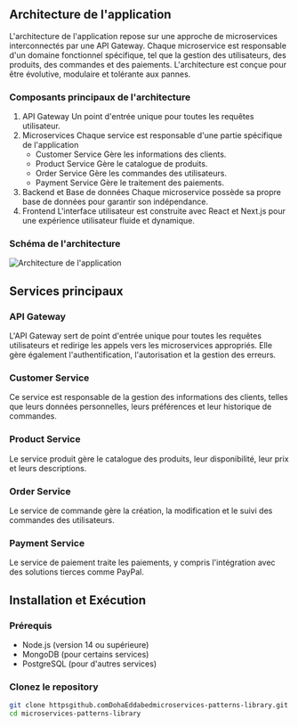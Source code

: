 ## Architecture de l'application

L'architecture de l'application repose sur une approche de microservices interconnectés par une API Gateway. Chaque microservice est responsable d'un domaine fonctionnel spécifique, tel que la gestion des utilisateurs, des produits, des commandes et des paiements. L'architecture est conçue pour être évolutive, modulaire et tolérante aux pannes.

### Composants principaux de l'architecture 
1. API Gateway  Un point d'entrée unique pour toutes les requêtes utilisateur.
2. Microservices  Chaque service est responsable d'une partie spécifique de l'application 
   - Customer Service  Gère les informations des clients.
   - Product Service  Gère le catalogue de produits.
   - Order Service  Gère les commandes des utilisateurs.
   - Payment Service  Gère le traitement des paiements.
3. Backend et Base de données  Chaque microservice possède sa propre base de données pour garantir son indépendance.
4. Frontend  L'interface utilisateur est construite avec React et Next.js pour une expérience utilisateur fluide et dynamique.

### Schéma de l'architecture

![Architecture de l'application](app_architecture.png)

## Services principaux

### API Gateway
L'API Gateway sert de point d'entrée unique pour toutes les requêtes utilisateurs et redirige les appels vers les microservices appropriés. Elle gère également l'authentification, l'autorisation et la gestion des erreurs.

### Customer Service
Ce service est responsable de la gestion des informations des clients, telles que leurs données personnelles, leurs préférences et leur historique de commandes.

### Product Service
Le service produit gère le catalogue des produits, leur disponibilité, leur prix et leurs descriptions.

### Order Service
Le service de commande gère la création, la modification et le suivi des commandes des utilisateurs.

### Payment Service
Le service de paiement traite les paiements, y compris l'intégration avec des solutions tierces comme PayPal.

## Installation et Exécution

### Prérequis
- Node.js (version 14 ou supérieure)
- MongoDB (pour certains services)
- PostgreSQL (pour d'autres services)

### Clonez le repository

```bash
git clone httpsgithub.comDohaEddabedmicroservices-patterns-library.git
cd microservices-patterns-library
